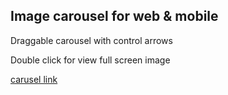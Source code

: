 ## Image carousel for web & mobile

Draggable carousel with control arrows

Double click for view full screen image

[carusel link](https://jnetc.github.io/image-carousel/)

